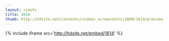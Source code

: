 ```yaml
---
layout: sieutv
title: 1614
thumb: http://hdsite.net/contents/videos_screenshots/1000/1614/preview_360p.mp4.jpg
---
```

{% include iframe src='http://hdsite.net/embed/1614' %}
 
